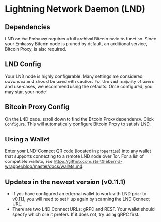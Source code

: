 # Lightning Network Daemon (LND)

## Dependencies

LND on the Embassy requires a full archival Bitcoin node to function. Since your Embassy Bitcoin node is pruned by default, an additional service, Bitcoin Proxy, is also required.

## LND Config

Your LND node is highly configurable. Many settings are considered _advanced_ and should be used with caution. For the vast majority of users and use-cases, we recommend using the defaults. Once configured, you may start your node!

## Bitcoin Proxy Config

On the LND page, scroll down to find the Bitcoin Proxy dependency. Click `Configure`. This will automatically configure Bitcoin Proxy to satisfy LND.

## Using a Wallet

Enter your LND-Connect QR code (located in `properties`) into any wallet that supports connecting to a remote LND node over Tor. For a list of compatible wallets, see <a href="https://github.com/start9labs/lnd-wrapper/blob/master/docs/wallets.md" target="_blank">https://github.com/start9labs/lnd-wrapper/blob/master/docs/wallets.md</a>.

## Updates in the newest version (v0.11.1)

- If you have configured an external wallet to work with LND prior to v0.11.1, you will need to set it up again by scanning the LND Connect URL.
- There are two LND Connect URLs: gRPC and REST. Your wallet should specify which one it prefers. If it does not, try using gRPC first.
